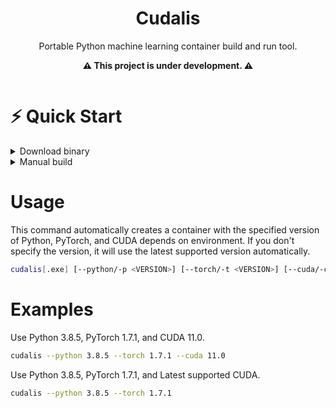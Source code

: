 <div align="center">
    <h1>Cudalis</h1>
    <p>Portable Python machine learning container build and run tool.</p>
    <p><b> ⚠️ This project is under development. ⚠️ </b></p>
</div>

<p align="center">
    <img alt="" src="https://img.shields.io/badge/LICENSE-WTFPL-blueviolet?style=for-the-badge&labelColor=black&link=.%2FLICENSE">
</p>

# ⚡ Quick Start

<details>
<summary>Download binary</summary>

Choose your platform and download binary from [release page](https://github.com/kerthical/cudalis/releases/latest).
</details>

<details>
<summary>Manual build</summary>

## Requirements

- Rust

## Setup

```bash
git clone https://github.com/kerthical/cudalis.git
cd cudalis
cargo install --path . # or `cargo build --release` to build binary local directory
```

</details>

# Usage

This command automatically creates a container with the specified version of Python, PyTorch, and CUDA depends on
environment. If you don't specify the version, it will use the latest supported version automatically.

```bash
cudalis[.exe] [--python/-p <VERSION>] [--torch/-t <VERSION>] [--cuda/-c <VERSION>]
```

# Examples

Use Python 3.8.5, PyTorch 1.7.1, and CUDA 11.0.

```bash
cudalis --python 3.8.5 --torch 1.7.1 --cuda 11.0
```

Use Python 3.8.5, PyTorch 1.7.1, and Latest supported CUDA.

```bash
cudalis --python 3.8.5 --torch 1.7.1
```